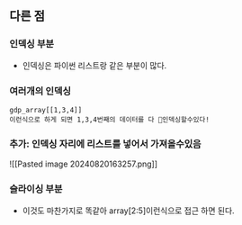 
## 다른 점
### 인덱싱 부분 
 - 인덱싱은 파이썬 리스트랑 같은 부분이 많다.
### 여러개의 인덱싱
```
gdp_array[[1,3,4]]
이런식으로 하게 되면 1,3,4번째의 데이터를 다 인덱싱할수있다!
```
### 추가: 인덱싱 자리에 리스트를 넣어서 가져올수있음

![[Pasted image 20240820163257.png]]

### 슬라이싱 부분
- 이것도 마찬가지로 똑같아 array[2:5]이런식으로 접근 하면 된다.